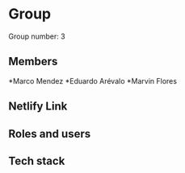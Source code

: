 # Group
  
  Group number: 3

## Members
  
  *Marco Mendez
  *Eduardo Arévalo
  *Marvin Flores
  
## Netlify Link


## Roles and users


## Tech stack
